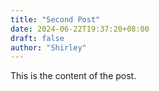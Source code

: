 ```yaml
---
title: "Second Post"
date: 2024-06-22T19:37:20+08:00
draft: false
author: "Shirley"
---
```


This is the content of the post.
